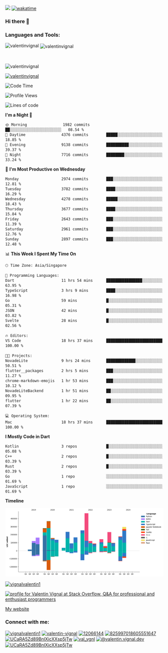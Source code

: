 
![](https://komarev.com/ghpvc/?username=valentinvignal&label=Profile%20views&color=0e75b6&style=flat)
[![wakatime](https://wakatime.com/badge/user/a700230c-ba51-4378-8fbc-fbcb542401ed.svg)](https://wakatime.com/@a700230c-ba51-4378-8fbc-fbcb542401ed)

### Hi there 👋

<h3 align="left">Languages and Tools:</h3>


<p><img align="left" src="https://github-readme-stats.vercel.app/api?username=ValentinVignal&count_private=true&show_icons=true&theme=dark" alt="valentinvignal" /></p>

<p>&nbsp;<img align="center" src="https://github-readme-stats.vercel.app/api/top-langs/?username=ValentinVignal&hide=jupyter%20notebook&layout=compact&theme=dark" alt="valentinvignal" /></p>

<br/>

<p><img align="center" src="https://github-readme-streak-stats.herokuapp.com/?user=valentinvignal&theme=dark" alt="valentinvignal" /></p>


<p align="left"> <a href="https://github.com/ryo-ma/github-profile-trophy"><img src="https://github-profile-trophy.vercel.app/?username=valentinvignal&theme=darkhub" alt="valentinvignal" /></a> </p>

<!--START_SECTION:waka-->
![Code Time](http://img.shields.io/badge/Code%20Time-2%2C651%20hrs%2028%20mins-blue)

![Profile Views](http://img.shields.io/badge/Profile%20Views-13-blue)

![Lines of code](https://img.shields.io/badge/From%20Hello%20World%20I%27ve%20Written-3.7%20million%20lines%20of%20code-blue)

**I'm a Night 🦉** 

```text
🌞 Morning                1982 commits        ██░░░░░░░░░░░░░░░░░░░░░░░   08.54 % 
🌆 Daytime                4376 commits        █████░░░░░░░░░░░░░░░░░░░░   18.85 % 
🌃 Evening                9138 commits        ██████████░░░░░░░░░░░░░░░   39.37 % 
🌙 Night                  7716 commits        ████████░░░░░░░░░░░░░░░░░   33.24 % 
```
📅 **I'm Most Productive on Wednesday** 

```text
Monday                   2974 commits        ███░░░░░░░░░░░░░░░░░░░░░░   12.81 % 
Tuesday                  3782 commits        ████░░░░░░░░░░░░░░░░░░░░░   16.29 % 
Wednesday                4278 commits        █████░░░░░░░░░░░░░░░░░░░░   18.43 % 
Thursday                 3677 commits        ████░░░░░░░░░░░░░░░░░░░░░   15.84 % 
Friday                   2643 commits        ███░░░░░░░░░░░░░░░░░░░░░░   11.39 % 
Saturday                 2961 commits        ███░░░░░░░░░░░░░░░░░░░░░░   12.76 % 
Sunday                   2897 commits        ███░░░░░░░░░░░░░░░░░░░░░░   12.48 % 
```


📊 **This Week I Spent My Time On** 

```text
🕑︎ Time Zone: Asia/Singapore

💬 Programming Languages: 
Dart                     11 hrs 54 mins      ████████████████░░░░░░░░░   63.95 % 
TypeScript               3 hrs 9 mins        ████░░░░░░░░░░░░░░░░░░░░░   16.98 % 
Go                       59 mins             █░░░░░░░░░░░░░░░░░░░░░░░░   05.31 % 
JSON                     42 mins             █░░░░░░░░░░░░░░░░░░░░░░░░   03.82 % 
Svelte                   28 mins             █░░░░░░░░░░░░░░░░░░░░░░░░   02.56 % 

🔥 Editors: 
VS Code                  18 hrs 37 mins      █████████████████████████   100.00 % 

🐱‍💻 Projects: 
NovadeLite               9 hrs 24 mins       █████████████░░░░░░░░░░░░   50.51 % 
flutter__packages        2 hrs 5 mins        ███░░░░░░░░░░░░░░░░░░░░░░   11.27 % 
chrome-markdown-emojis   1 hr 53 mins        ███░░░░░░░░░░░░░░░░░░░░░░   10.12 % 
NovadeLiteBackend        1 hr 51 mins        ██░░░░░░░░░░░░░░░░░░░░░░░   09.95 % 
flutter                  1 hr 22 mins        ██░░░░░░░░░░░░░░░░░░░░░░░   07.39 % 

💻 Operating System: 
Mac                      18 hrs 37 mins      █████████████████████████   100.00 % 
```

**I Mostly Code in Dart** 

```text
Kotlin                   3 repos             █░░░░░░░░░░░░░░░░░░░░░░░░   05.08 % 
C++                      2 repos             █░░░░░░░░░░░░░░░░░░░░░░░░   03.39 % 
Rust                     2 repos             █░░░░░░░░░░░░░░░░░░░░░░░░   03.39 % 
Go                       1 repo              ░░░░░░░░░░░░░░░░░░░░░░░░░   01.69 % 
JavaScript               1 repo              ░░░░░░░░░░░░░░░░░░░░░░░░░   01.69 % 
```



**Timeline**

![Lines of Code chart](https://raw.githubusercontent.com/ValentinVignal/ValentinVignal/main/assets/bar_graph.png)


<!--END_SECTION:waka-->

<p align="left"> <a href="https://twitter.com/vignalvalentin1" target="blank"><img src="https://img.shields.io/twitter/follow/vignalvalentin1?logo=twitter" alt="vignalvalentin1" /></a> </p>

<a href="https://stackoverflow.com/users/12066144/valentin-vignal"><img src="https://stackexchange.com/users/flair/16694563.png?theme=dark" width="208" height="58" alt="profile for Valentin Vignal at Stack Overflow, Q&amp;A for professional and enthusiast programmers" title="profile for Valentin Vignal at Stack Overflow, Q&amp;A for professional and enthusiast programmers"></a>

[My website](https://valentinvignal.github.io/portfolio/)

<h3 align="left">Connect with me:</h3>
<p align="left">
<a href="https://twitter.com/vignalvalentin1" target="blank"><img align="center" src="https://raw.githubusercontent.com/rahuldkjain/github-profile-readme-generator/master/src/images/icons/Social/twitter.svg" alt="vignalvalentin1" height="30" width="40" /></a>
<a href="https://linkedin.com/in/valentin-vignal" target="blank"><img align="center" src="https://raw.githubusercontent.com/rahuldkjain/github-profile-readme-generator/master/src/images/icons/Social/linked-in-alt.svg" alt="valentin-vignal" height="30" width="40" /></a>
<a href="https://stackoverflow.com/users/12066144" target="blank"><img align="center" src="https://raw.githubusercontent.com/rahuldkjain/github-profile-readme-generator/master/src/images/icons/Social/stack-overflow.svg" alt="12066144" height="30" width="40" /></a>
<a href="https://discordapp.com/users/825997018605551647" target="blank"><img align="center" src="https://raw.githubusercontent.com/rahuldkjain/github-profile-readme-generator/master/src/images/icons/Social/discord.svg" alt="825997018605551647" height="30" width="40" /></a>
<a href="https://www.reddit.com/user/ValentinVignal" target="blank"><img align="center" src="https://raw.githubusercontent.com/rahuldkjain/github-profile-readme-generator/master/src/images/icons/Social/reddit.svg" alt="UCaRA5Zd89BnlXicXXsp5jTw" height="30" width="40" /></a>
<a href="https://instagram.com/valentin_vignal" target="blank"><img align="center" src="https://raw.githubusercontent.com/rahuldkjain/github-profile-readme-generator/master/src/images/icons/Social/instagram.svg" alt="val_vgnl" height="30" width="40" /></a>
<a href="https://medium.com/@valentin.vignal.dev" target="blank"><img align="center" src="https://raw.githubusercontent.com/rahuldkjain/github-profile-readme-generator/master/src/images/icons/Social/medium.svg" alt="@valentin.vignal.dev" height="30" width="40" /></a>
<a href="https://www.youtube.com/channel/UCaRA5Zd89BnlXicXXsp5jTw" target="blank"><img align="center" src="https://raw.githubusercontent.com/rahuldkjain/github-profile-readme-generator/master/src/images/icons/Social/youtube.svg" alt="UCaRA5Zd89BnlXicXXsp5jTw" height="30" width="40" /></a>
</p>


